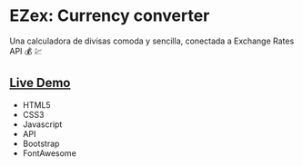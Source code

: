 # EZex: Currency converter
Una calculadora de divisas comoda y sencilla, conectada a Exchange Rates API :moneybag: :chart:

## [Live Demo](https://pvmelli.github.io/Exchange-rates/)

* HTML5
* CSS3
* Javascript
* API
* Bootstrap
* FontAwesome


